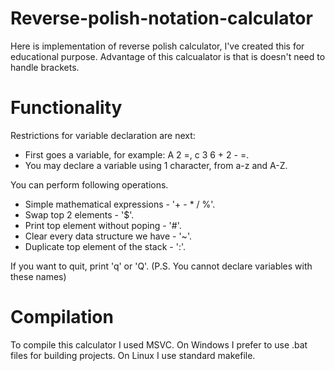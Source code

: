 # Reverse-polish-notation-calculator

Here is implementation of reverse polish calculator, I've created this for educational purpose. Advantage of this calcualator is that is doesn't need to handle brackets. 

# Functionality
Restrictions for variable declaration are next: 
- First goes a variable, for example: A 2 =, c 3 6 + 2 - =. 
- You may declare a variable using 1 character, from a-z and A-Z.

You can perform following operations.
- Simple mathematical expressions - '+ -  * / %'.
- Swap top 2 elements - '$'.
- Print top element without poping - '#'.
- Clear every data structure we have - '~'.
- Duplicate top element of the stack - ':'.

If you want to quit, print 'q' or 'Q'. (P.S. You  cannot declare variables with these names)

# Compilation
To compile this calculator I used MSVC. On Windows I prefer to use .bat files for building projects. On Linux I use standard makefile.

